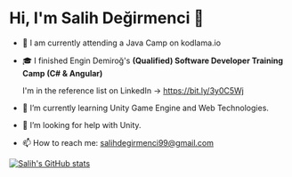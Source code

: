 # Hi, I'm Salih Değirmenci 👋
- 🎒 I am currently attending a Java Camp on kodlama.io
- 🎓 I finished Engin Demiroğ's **(Qualified) Software Developer Training Camp (C# & Angular)**

  I'm in the reference list on LinkedIn -> https://bit.ly/3y0C5Wj
- 🌱 I’m currently learning Unity Game Engine and Web Technologies.
- 🤔 I’m looking for help with Unity.
- 📫 How to reach me: salihdegirmenci99@gmail.com

[![Salih's GitHub stats](https://github-readme-stats.vercel.app/api?username=salihdeg&theme=tokyonight&show_icons=true)](https://github.com/salihdeg/github-readme-stats)
  
<!--
**salihdeg/salihdeg** is a ✨ _special_ ✨ repository because its `README.md` (this file) appears on your GitHub profile.

Here are some ideas to get you started:

- 🔭 I’m currently working on ...
-🌱 I’m currently learning Unity Game Engine and Web Technologies
- 👯 I’m looking to collaborate on ...
-🤔 I’m looking for help with Unity
- 💬 Ask me about ...
- 📫 How to reach me: ...
- 😄 Pronouns: ...
- ⚡ Fun fact: ...
-->
